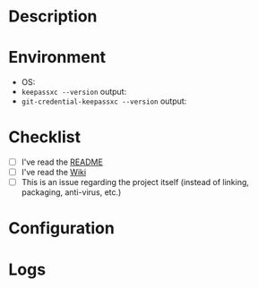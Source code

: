 # Description

<!-- Summary of issue you're experiencing -->

<!-- Also your use case if it's a feature request -->

# Environment

- OS: <!-- Linux / macOS / Windows -->
- `keepassxc --version` output: 
- `git-credential-keepassxc --version` output: <!-- and the Git commit if you built from source -->

# Checklist

- [ ] I've read the [README](https://github.com/Frederick888/git-credential-keepassxc/blob/master/README.md)
- [ ] I've read the [Wiki](https://github.com/Frederick888/git-credential-keepassxc/wiki)
- [ ] This is an issue regarding the project itself (instead of linking, packaging, anti-virus, etc.)

# Configuration

<!-- How many KeePassXC databases, using with Git or in shell scripts, command line arguments, etc. -->

# Logs

<!-- Must be INFO or DEBUG level logs -->

<!-- Don't forget to redact any sensitive info -->
